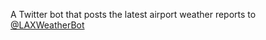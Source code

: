 A Twitter bot that posts the latest airport weather reports to [@LAXWeatherBot](https://twitter.com/LAXWeatherBot)
